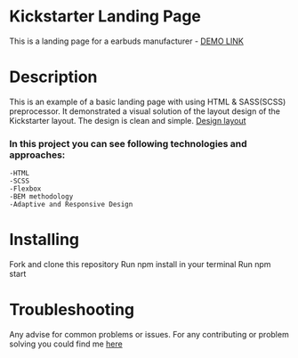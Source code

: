# Kickstarter Landing Page
This is a landing page for a earbuds manufacturer - [DEMO LINK](https://mflkvsk.github.io/Kickstarter_Landing/)

# Description

This is an example of a basic landing page with using HTML & SASS(SCSS) preprocessor. It demonstrated a visual solution of the layout design of the Kickstarter layout. The design is clean and simple. [Design layout](https://www.figma.com/file/Ujp7bCFuvuJlkn8TSbQPSZ/Kickstarter_FE-students?node-id=19655%3A33)

### In this project you can see following technologies and approaches:

    -HTML
    -SCSS
    -Flexbox
    -BEM methodology
    -Adaptive and Responsive Design

# Installing

  Fork and clone this repository
  Run npm install in your terminal
  Run npm start

# Troubleshooting

Any advise for common problems or issues. For any contributing or problem solving you could find me [here](https://t.me/mflkvsk)

